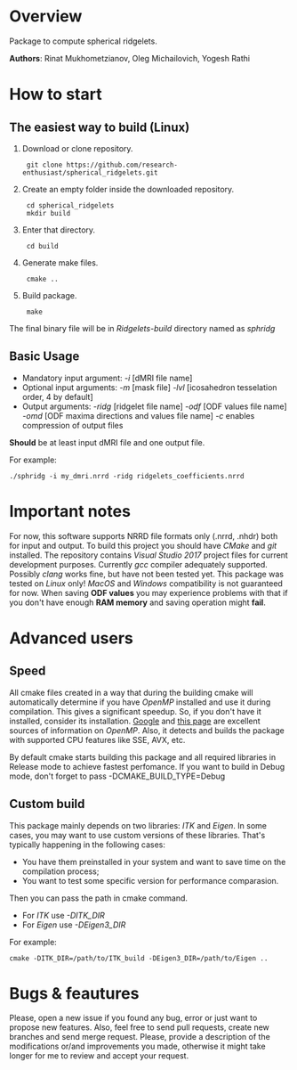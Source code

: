 # Overview
Package to compute spherical ridgelets.

**Authors**: Rinat Mukhometzianov, Oleg Michailovich, Yogesh Rathi

# How to start

## The easiest way to build (Linux)
1. Download or clone repository.

        git clone https://github.com/research-enthusiast/spherical_ridgelets.git

2. Create an empty folder inside the downloaded repository.
    
        cd spherical_ridgelets
        mkdir build

3. Enter that directory.

        cd build

4. Generate make files.

        cmake ..

5. Build package.

        make

The final binary file will be in *Ridgelets-build* directory named as *sphridg*

## Basic Usage
* Mandatory input argument: *-i* [dMRI file name]
* Optional input arguments: *-m* [mask file] *-lvl* [icosahedron tesselation order, 4 by default]
* Output arguments: *-ridg* [ridgelet file name] *-odf* [ODF values file name] *-omd* [ODF maxima directions and values file name] *-c* enables compression of output files

**Should** be at least input dMRI file and one output file.

For example:

    ./sphridg -i my_dmri.nrrd -ridg ridgelets_coefficients.nrrd

# Important notes
For now, this software supports NRRD file formats only (.nrrd, .nhdr) both for input and output. To build this project you should have *CMake* and *git* installed. The repository contains *Visual Studio 2017* project files for current development purposes. Currently *gcc* compiler adequately supported. Possibly *clang* works fine, but have not been tested yet. This package was tested on *Linux* only! *MacOS* and *Windows* compatibility is not guaranteed for now. When saving **ODF values** you may experience problems with that if you don't have enough **RAM memory** and saving operation might **fail**.

# Advanced users

## Speed
All cmake files created in a way that during the building cmake will automatically determine if you have *OpenMP* installed and use it during compilation. This gives a significant speedup. So, if you don't have it installed, consider its installation. [Google](https://www.google.com/) and [this page](https://www.openmp.org/resources/openmp-compilers-tools/) are excellent sources of information on *OpenMP*. Also, it detects and builds the package with supported CPU features like SSE, AVX, etc. 

By default cmake starts building this package and all required libraries in Release mode to achieve fastest perfomance. If you want to build in Debug mode, don't forget to pass -DCMAKE_BUILD_TYPE=Debug

## Custom build
This package mainly depends on two libraries: *ITK* and *Eigen*. In some cases, you may want to use custom versions of these libraries. That's typically happening in the following cases:
* You have them preinstalled in your system and want to save time on the compilation process;
* You want to test some specific version for performance comparasion.

Then you can pass the path in cmake command.
* For *ITK* use *-DITK_DIR*
* For *Eigen* use *-DEigen3_DIR*

For example:

    cmake -DITK_DIR=/path/to/ITK_build -DEigen3_DIR=/path/to/Eigen ..

# Bugs & feautures

Please, open a new issue if you found any bug, error or just want to propose new features. Also, feel free to send pull requests, create new branches and send merge request. Please, provide a description of the modifications or/and improvements you made, otherwise it might take longer for me to review and accept your request.
